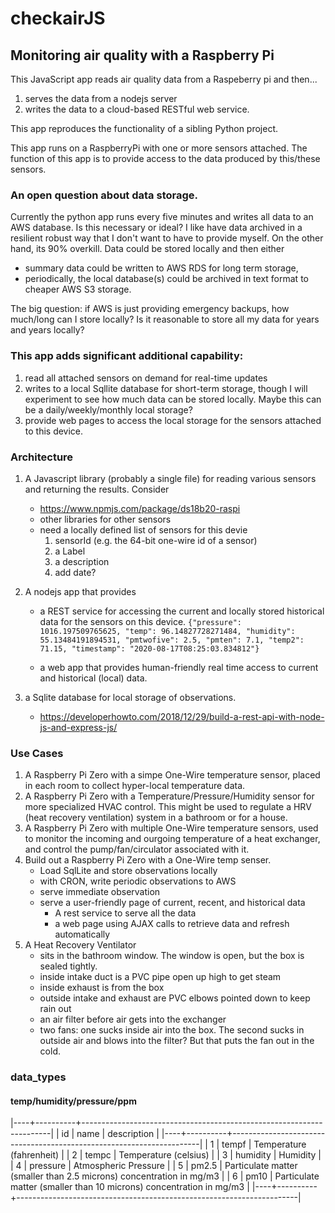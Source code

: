 # checkairJS

## Monitoring air quality with a Raspberry Pi

This JavaScript app reads air quality data from a Raspeberry pi and then...

1. serves the data from a nodejs server
1. writes the data to a cloud-based RESTful web service.

This app reproduces the functionality of a sibling Python project.

This app runs on a RaspberryPi with one or more sensors attached. The function of this app is to provide access to the data produced by this/these sensors.

### An open question about data storage.

Currently the python app runs every five minutes and writes all data to an AWS database. Is this necessary or ideal? I like have data archived in a resilient robust way that I don't want to have to provide myself. On the other hand, its 90% overkill. Data could be stored locally and then either

- summary data could be written to AWS RDS for long term storage,
- periodically, the local database(s) could be archived in text format to cheaper AWS S3 storage.

The big question: if AWS is just providing emergency backups, how much/long can I store locally? Is it reasonable to store all my data for years and years locally?

### This app adds significant additional capability:

1. read all attached sensors on demand for real-time updates
1. writes to a local Sqllite database for short-term storage, though I will experiment to see how much data can be stored locally. Maybe this can be a daily/weekly/monthly local storage?
1. provide web pages to access the local storage for the sensors attached to this device.

### Architecture

1. A Javascript library (probably a single file) for reading various sensors and returning the results. Consider
   - https://www.npmjs.com/package/ds18b20-raspi
   - other libraries for other sensors
   - need a locally defined list of sensors for this devie
     1. sensorId (e.g. the 64-bit one-wire id of a sensor)
     1. a Label
     1. a description
     1. add date?
1. A nodejs app that provides

   - a REST service for accessing the current and locally stored historical data for the sensors on this device.
     `{"pressure": 1016.197509765625, "temp": 96.14827728271484, "humidity": 55.13484191894531, "pmtwofive": 2.5, "pmten": 7.1, "temp2": 71.15, "timestamp": "2020-08-17T08:25:03.834812"}`

   - a web app that provides human-friendly real time access to current and historical (local) data.

1. a Sqlite database for local storage of observations.
   - https://developerhowto.com/2018/12/29/build-a-rest-api-with-node-js-and-express-js/

### Use Cases

1. A Raspberry Pi Zero with a simpe One-Wire temperature sensor, placed in each room to collect hyper-local temperature data.
1. A Raspberry Pi Zero with a Temperature/Pressure/Humidity sensor for more specialized HVAC control. This might be used to regulate a HRV (heat recovery ventilation) system in a bathroom or for a house.
1. A Raspberry Pi Zero with multiple One-Wire temperature sensors, used to monitor the incoming and ourgoing temperature of a heat exchanger, and control the pump/fan/circulator associated with it.
1. Build out a Raspberry Pi Zero with a One-Wire temp senser.
   - Load SqlLite and store observations locally
   - with CRON, write periodic observations to AWS
   - serve immediate observation
   - serve a user-friendly page of current, recent, and historical data
     - A rest service to serve all the data
     - a web page using AJAX calls to retrieve data and refresh automatically
1. A Heat Recovery Ventilator
   - sits in the bathroom window. The window is open, but the box is sealed tightly.
   - inside intake duct is a PVC pipe open up high to get steam
   - inside exhaust is from the box
   - outside intake and exhaust are PVC elbows pointed down to keep rain out
   - an air filter before air gets into the exchanger
   - two fans: one sucks inside air into the box. The second sucks in outside air and blows into the filter? But that puts the fan out in the cold.

### data_types

#### temp/humidity/pressure/ppm

|----+----------+----------------------------------------------------------------------|
| id | name | description |
|----+----------+----------------------------------------------------------------------|
| 1 | tempf | Temperature (fahrenheit) |
| 2 | tempc | Temperature (celsius) |
| 3 | humidity | Humidity |
| 4 | pressure | Atmospheric Pressure |
| 5 | pm2.5 | Particulate matter (smaller than 2.5 microns) concentration in mg/m3 |
| 6 | pm10 | Particulate matter (smaller than 10 microns) concentration in mg/m3 |
|----+----------+----------------------------------------------------------------------|
